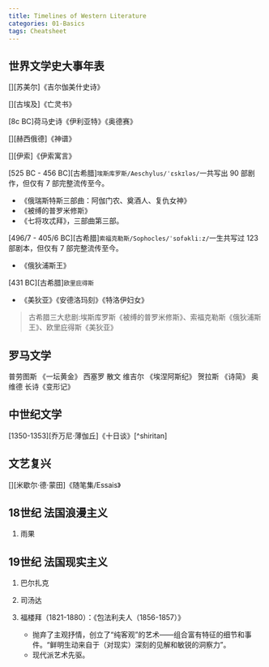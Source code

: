 ```yaml
---
title: Timelines of Western Literature
categories: 01-Basics
tags: Cheatsheet
---
```


## 世界文学史大事年表

[][苏美尔]《吉尔伽美什史诗》

[][古埃及]《亡灵书》


[8c BC]荷马史诗《伊利亚特》《奥德赛》

[][赫西俄德]《神谱》

[][伊索]《伊索寓言》

[525 BC - 456 BC][古希腊]`埃斯库罗斯/Aeschylus/ˈɛskɪləs/`一共写出 90 部剧作，但仅有 7 部完整流传至今。
  - 《俄瑞斯特斯三部曲：阿伽门农、奠酒人、复仇女神》
  - 《被缚的普罗米修斯》
  - 《七将攻忒拜》，三部曲第三部。

[496/7 - 405/6 BC][古希腊]`索福克勒斯/Sophocles/ˈsɒfəkliːz/`一生共写过 123 部剧本，但仅有 7 部完整流传至今。
  - 《俄狄浦斯王》

[431 BC][古希腊]`欧里庇得斯`
  - 《美狄亚》《安德洛玛刻》《特洛伊妇女》


> 古希腊三大悲剧:埃斯库罗斯《被缚的普罗米修斯》、索福克勒斯《俄狄浦斯王》、欧里庇得斯《美狄亚》

## 罗马文学

普劳图斯 《一坛黄金》
西塞罗 散文
维吉尔 《埃涅阿斯纪》
贺拉斯 《诗简》
奥维德 长诗《变形记》

## 中世纪文学

[1350-1353][乔万尼·薄伽丘]《十日谈》[^shiritan]

## 文艺复兴

[][米歇尔·德·蒙田]《随笔集/Essais》

## 18世纪 法国浪漫主义

1. 雨果

## 19世纪 法国现实主义

1. 巴尔扎克

2. 司汤达

3. 福楼拜（1821-1880）：《包法利夫人（1856-1857）》
   - 抛弃了主观抒情，创立了“纯客观”的艺术——组合富有特征的细节和事件。“鲜明生动来自于（对现实）深刻的见解和敏锐的洞察力”。
   - 现代派艺术先驱。
